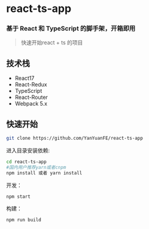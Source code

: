 # react-ts-app

### 基于 React 和 TypeScript 的脚手架，开箱即用

> 快速开始react + ts 的项目


## 技术栈

*  React17
*  React-Redux
*  TypeScript
*  React-Router
*  Webpack 5.x

## 快速开始

```bash
git clone https://github.com/YanYuanFE/react-ts-app
```


进入目录安装依赖:

```bash
cd react-ts-app
#国内用户推荐yarn或者cnpm
npm install 或者 yarn install
```

开发：

```bash
npm start
```

构建：

```bash
npm run build
```
